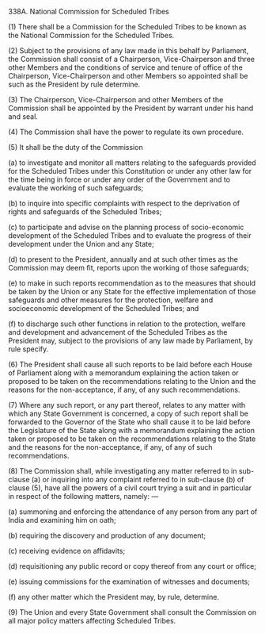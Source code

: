 338A. National Commission for Scheduled Tribes

(1) There shall be a Commission for the Scheduled Tribes to be known as the National Commission for the Scheduled Tribes.

(2) Subject to the provisions of any law made in this behalf by Parliament, the Commission shall consist of a Chairperson, Vice-Chairperson and three other Members and the conditions of service and tenure of office of the Chairperson, Vice-Chairperson and other Members so appointed shall be such as the President by rule determine.

(3) The Chairperson, Vice-Chairperson and other Members of the Commission shall be appointed by the President by warrant under his hand and seal.

(4) The Commission shall have the power to regulate its own procedure.

(5) It shall be the duty of the Commission

(a) to investigate and monitor all matters relating to the safeguards provided for the Scheduled Tribes under this Constitution or under any other law for the time being in force or under any order of the Government and to evaluate the working of such safeguards;

(b) to inquire into specific complaints with respect to the deprivation of rights and safeguards of the Scheduled Tribes;

(c) to participate and advise on the planning process of socio-economic development of the Scheduled Tribes and to evaluate the progress of their development under the Union and any State;

(d) to present to the President, annually and at such other times as the Commission may deem fit, reports upon the working of those safeguards;

(e) to make in such reports recommendation as to the measures that should be taken by the Union or any State for the effective implementation of those safeguards and other measures for the protection, welfare and socioeconomic development of the Scheduled Tribes; and

(f) to discharge such other functions in relation to the protection, welfare and development and advancement of the Scheduled Tribes as the President may, subject to the provisions of any law made by Parliament, by rule specify.

(6) The President shall cause all such reports to be laid before each House of Parliament along with a memorandum explaining the action taken or proposed to be taken on the recommendations relating to the Union and the reasons for the non-acceptance, if any, of any such recommendations.

(7) Where any such report, or any part thereof, relates to any matter with which any State Government is concerned, a copy of such report shall be forwarded to the Governor of the State who shall cause it to be laid before the Legislature of the State along with a memorandum explaining the action taken or proposed to be taken on the recommendations relating to the State and the reasons for the non-acceptance, if any, of any of such recommendations.

(8) The Commission shall, while investigating any matter referred to in sub-clause (a) or inquiring into any complaint referred to in sub-clause (b) of clause (5), have all the powers of a civil court trying a suit and in particular in respect of the following matters, namely: —

(a) summoning and enforcing the attendance of any person from any part of India and examining him on oath;

(b) requiring the discovery and production of any document;

(c) receiving evidence on affidavits;

(d) requisitioning any public record or copy thereof from any court or office;

(e) issuing commissions for the examination of witnesses and documents;

(f) any other matter which the President may, by rule, determine.

(9) The Union and every State Government shall consult the Commission on all major policy matters affecting Scheduled Tribes.

